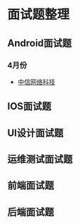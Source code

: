 # 面试题整理

## Android面试题
### 4月份 
- [中信网络科技](Android面试题/中信网络科技/中信网络科技面试题.md)


## IOS面试题

## UI设计面试题

## 运维测试面试题

## 前端面试题

## 后端面试题

